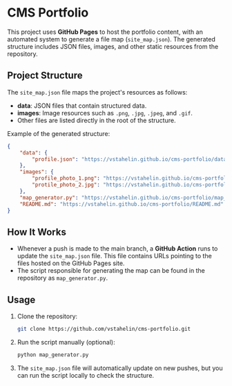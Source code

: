 # CMS Portfolio

This project uses **GitHub Pages** to host the portfolio content, with an automated system to generate a file map (`site_map.json`). The generated structure includes JSON files, images, and other static resources from the repository.

## Project Structure

The `site_map.json` file maps the project's resources as follows:

- **data**: JSON files that contain structured data.
- **images**: Image resources such as `.png`, `.jpg`, `.jpeg`, and `.gif`.
- Other files are listed directly in the root of the structure.

Example of the generated structure:

```json
{
    "data": {
        "profile.json": "https://vstahelin.github.io/cms-portfolio/data/profile.json"
    },
    "images": {
        "profile_photo_1.png": "https://vstahelin.github.io/cms-portfolio/images/profile_photo_1.png",
        "protile_photo_2.jpg": "https://vstahelin.github.io/cms-portfolio/images/protile_photo_2.jpg"
    },
    "map_generator.py": "https://vstahelin.github.io/cms-portfolio/map_generator.py",
    "README.md": "https://vstahelin.github.io/cms-portfolio/README.md"
}
```

## How It Works

- Whenever a push is made to the main branch, a **GitHub Action** runs to update the `site_map.json` file. This file contains URLs pointing to the files hosted on the GitHub Pages site.
- The script responsible for generating the map can be found in the repository as `map_generator.py`.

## Usage

1. Clone the repository:
    ```bash
    git clone https://github.com/vstahelin/cms-portfolio.git
    ```
   
2. Run the script manually (optional):
    ```bash
    python map_generator.py
    ```

3. The `site_map.json` file will automatically update on new pushes, but you can run the script locally to check the structure.